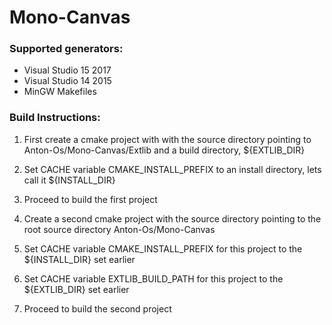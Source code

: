 # Mono-Canvas

### Supported generators:

- Visual Studio 15 2017
- Visual Studio 14 2015
- MinGW Makefiles

### Build Instructions:

1. First create a cmake project with with the source directory pointing to Anton-Os/Mono-Canvas/Extlib and a build directory, ${EXTLIB_DIR}
2. Set CACHE variable CMAKE_INSTALL_PREFIX to an install directory, lets call it ${INSTALL_DIR}
3. Proceed to build the first project

4. Create a second cmake project with the source directory pointing to the root source directory Anton-Os/Mono-Canvas
5. Set CACHE variable CMAKE_INSTALL_PREFIX for this project to the ${INSTALL_DIR} set earlier
6. Set CACHE variable EXTLIB_BUILD_PATH for this project to the ${EXTLIB_DIR} set earlier
7. Proceed to build the second project
